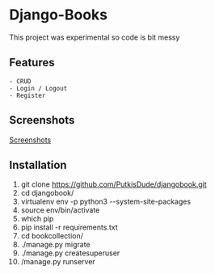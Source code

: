 # Django-Books
This project was experimental so code is bit messy

## Features
    - CRUD
    - Login / Logout
    - Register

## Screenshots
[Screenshots](./screenshots/)

## Installation
1. git clone https://github.com/PutkisDude/djangobook.git
2. cd djangobook/
3. virtualenv env -p python3 --system-site-packages
4. source env/bin/activate
5. which pip
6. pip install -r requirements.txt
7. cd bookcollection/
8. ./manage.py migrate
9. ./manage.py createsuperuser
10. /manage.py runserver